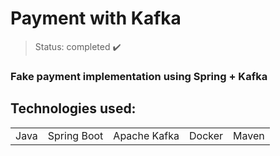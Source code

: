 <h1> Payment with Kafka</h1>

> Status: completed ✔️
### Fake payment implementation using Spring + Kafka 
## Technologies used:

<table>
  <tr>
    <td>Java</td>
    <td>Spring Boot</td>
    <td>Apache Kafka</td>
    <td>Docker</td>
    <td>Maven</td>
  </tr>
</table>
